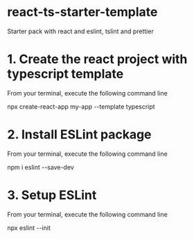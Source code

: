 # react-ts-starter-template
Starter pack with react and eslint, tslint and prettier

# 1. Create the react project with typescript template
From your terminal, execute the following command line

npx create-react-app my-app --template typescript

# 2. Install ESLint package
From your terminal, execute the following command line

npm i eslint --save-dev

# 3. Setup ESLint
From your terminal, execute the following command line

npx eslint --init

